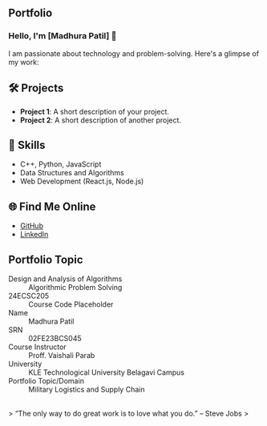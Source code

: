## Portfolio

### Hello, I'm [Madhura Patil] 👋

I am passionate about technology and problem-solving. Here's a glimpse of my work:

## 🛠️ Projects
- **Project 1**: A short description of your project.
- **Project 2**: A short description of another project.

## 🚀 Skills
- C++, Python, JavaScript
- Data Structures and Algorithms
- Web Development (React.js, Node.js)

## 🌐 Find Me Online
- [GitHub](https://github.com/your-github-username)
- [LinkedIn](https://linkedin.com/in/your-linkedin-profile)

## Portfolio Topic

<dl>
<dt>Design and  Analysis of Algorithms</dt>
<dd>Algorithmic Problem Solving</dd>
<dt> 24ECSC205</dt>
<dd>Course Code Placeholder</dd>
<dt>Name</dt>
<dd>Madhura Patil</dd>
<dt>SRN</dt>
<dd>02FE23BCS045</dd>
<dt>Course Instructor</dt>
<dd>Proff. Vaishali Parab</dd>
<dt>University</dt>
<dd>KLE Technological University Belagavi Campus</dd>
<dt>Portfolio Topic/Domain</dt>
<dd>Military Logistics and Supply Chain</dd>
</dl>

<br> 
> “The only way to do great work is to love what you do.” – Steve Jobs
>
